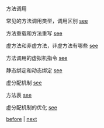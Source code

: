 方法调用  

常见的方法调用类型，调用区别 [see](9/1.md)  

方法重载和方法重写 [see](9/2.md)  

虚方法和非虚方法，非虚方法有哪些 [see](9/3.md)  

方法调用的虚拟机指令 [see](9/4.md)  

静态绑定和动态绑定 [see](9/5.md) 

虚分配机制 [see](9/6.md)  

方法表 [see](9/7.md)  

虚分配机制的优化 [see](9/8.md)  

[before](8.md) | [next](10.md)  